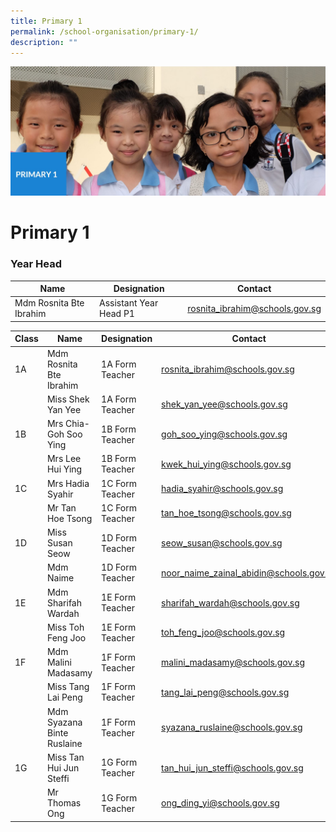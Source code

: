 ```yaml
---
title: Primary 1
permalink: /school-organisation/primary-1/
description: ""
---
```

![](/images/Primary%201.jpg)

# **Primary 1**

### Year Head



| Name | Designation | Contact |
| -------- | -------- | -------- 
| Mdm Rosnita Bte Ibrahim     |  Assistant Year Head P1  | [rosnita_ibrahim@schools.gov.sg](rosnita_ibrahim@schools.gov.sg)    |




| Class | Name | Designation | Contact | 
| -------- | -------- | -------- |-------- |
| 1A | Mdm Rosnita Bte Ibrahim     |  1A Form Teacher	    |  [rosnita_ibrahim@schools.gov.sg](rosnita_ibrahim@schools.gov.sg) |
| | Miss Shek Yan Yee |	1A Form Teacher	| [shek_yan_yee@schools.gov.sg](shek_yan_yee@schools.gov.sg) |
|1B	| Mrs Chia-Goh Soo Ying	| 1B Form Teacher	|[goh_soo_ying@schools.gov.sg](goh_soo_ying@schools.gov.sg) |
| |Mrs Lee Hui Ying	|1B Form Teacher|	[kwek_hui_ying@schools.gov.sg](kwek_hui_ying@schools.gov.sg)|
|1C	|Mrs Hadia Syahir |	1C Form Teacher	| [hadia_syahir@schools.gov.sg](hadia_syahir@schools.gov.sg) |
| | Mr Tan Hoe Tsong|	1C Form Teacher	| [tan_hoe_tsong@schools.gov.sg](tan_hoe_tsong@schools.gov.sg) |
| 1D |	Miss Susan Seow |	1D Form Teacher	| [seow_susan@schools.gov.sg](seow_susan@schools.gov.sg) |
| | Mdm Naime	| 1D Form Teacher	| [noor_naime_zainal_abidin@schools.gov.sg](noor_naime_zainal_abidin@schools.gov.sg) |
| 1E	| Mdm Sharifah Wardah |	1E Form Teacher	| [sharifah_wardah@schools.gov.sg](sharifah_wardah@schools.gov.sg) |
| | Miss Toh Feng Joo	| 1E Form Teacher	| [toh_feng_joo@schools.gov.sg](toh_feng_joo@schools.gov.sg) |
| 1F |	Mdm Malini Madasamy |	1F Form Teacher	| [malini_madasamy@schools.gov.sg](malini_madasamy@schools.gov.sg) |
| | Miss Tang Lai Peng |	1F Form Teacher	| [tang_lai_peng@schools.gov.sg](tang_lai_peng@schools.gov.sg) |
| | Mdm Syazana Binte Ruslaine |	1F Form Teacher	| [syazana_ruslaine@schools.gov.sg](syazana_ruslaine@schools.gov.sg) |
|1G	| Miss Tan Hui Jun Steffi |	1G Form Teacher	| tan_hui_jun_steffi@schools.gov.sg |
| | Mr Thomas Ong	| 1G Form Teacher	|ong_ding_yi@schools.gov.sg |